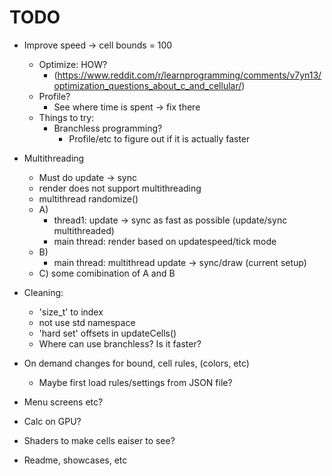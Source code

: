 # TODO

- Improve speed -> cell bounds = 100
    - Optimize: HOW?
        - (https://www.reddit.com/r/learnprogramming/comments/v7yn13/optimization_questions_about_c_and_cellular/)
    - Profile?
        - See where time is spent -> fix there
    - Things to try:
        - Branchless programming?
            - Profile/etc to figure out if it is actually faster

- Multithreading
    - Must do update -> sync
    - render does not support multithreading
    - multithread randomize()
    - A)
        - thread1: update -> sync as fast as possible (update/sync multithreaded)
        - main thread: render based on updatespeed/tick mode
    - B)
        - main thread: multithread update -> sync/draw (current setup)
    - C) some comibination of A and B


- Cleaning:
    - 'size_t' to index
    - not use std namespace
    - 'hard set' offsets in updateCells()
    - Where can use branchless? Is it faster?

- On demand changes for bound, cell rules, (colors, etc)
    - Maybe first load rules/settings from JSON file?
- Menu screens etc?
- Calc on GPU?
- Shaders to make cells eaiser to see?

- Readme, showcases, etc